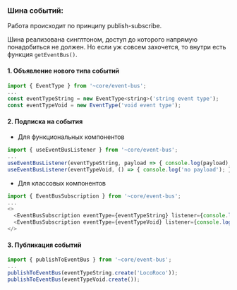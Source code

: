### Шина событий:

Работа происходит по принципу publish-subscribe.

Шина реализована синглтоном, доступ до которого напрямую понадобиться не должен. Но если уж совсем захочется, то внутри есть функция `getEventBus()`.

#### 1. Объявление нового типа событий
```js
import { EventType } from '~core/event-bus';
...
const eventTypeString = new EventType<string>('string event type');
const eventTypeVoid = new EventType('void event type');
```

#### 2. Подписка на события
* Для функциональных компонентов
```js
import { useEventBusListener } from '~core/event-bus';
...
useEventBusListener(eventTypeString, payload => { console.log(payload); });
useEventBusListener(eventTypeVoid, () => { console.log('no payload'); } );
```
* Для классовых компонентов
```js
import { EventBusSubscription } from '~core/event-bus';
...
<>
  <EventBusSubscription eventType={eventTypeString} listener={console.log} />
  <EventBusSubscription eventType={eventTypeVoid} listener={console.log} />
</>
```

#### 3. Публикация событий
```js
import { publishToEventBus } from '~core/event-bus';
...
publishToEventBus(eventTypeString.create('LocoRoco'));
publishToEventBus(eventTypeVoid.create());
```
